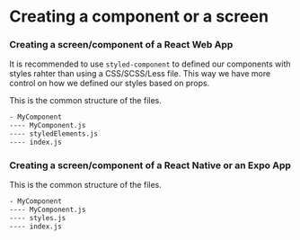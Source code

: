 # Creating a component or a screen

### Creating a screen/component of a React Web App

It is recommended to use `styled-component` to defined our components with styles rahter than using a CSS/SCSS/Less file. This way we have more control on how we defined our styles based on props.

This is the common structure of the files.

```bash
- MyComponent
---- MyComponent.js
---- styledElements.js
---- index.js
```

### Creating a screen/component of a React Native or an Expo App

This is the common structure of the files.

```bash
- MyComponent
---- MyComponent.js
---- styles.js
---- index.js
```
